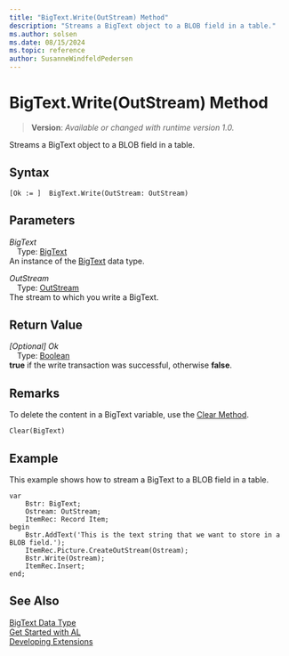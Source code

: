 ```yaml
---
title: "BigText.Write(OutStream) Method"
description: "Streams a BigText object to a BLOB field in a table."
ms.author: solsen
ms.date: 08/15/2024
ms.topic: reference
author: SusanneWindfeldPedersen
---
```

[//]: # (START>DO_NOT_EDIT)
[//]: # (IMPORTANT:Do not edit any of the content between here and the END>DO_NOT_EDIT.)
[//]: # (Any modifications should be made in the .xml files in the ModernDev repo.)
# BigText.Write(OutStream) Method
> **Version**: _Available or changed with runtime version 1.0._

Streams a BigText object to a BLOB field in a table.


## Syntax
```AL
[Ok := ]  BigText.Write(OutStream: OutStream)
```
## Parameters
*BigText*  
&emsp;Type: [BigText](bigtext-data-type.md)  
An instance of the [BigText](bigtext-data-type.md) data type.  

*OutStream*  
&emsp;Type: [OutStream](../outstream/outstream-data-type.md)  
The stream to which you write a BigText.  


## Return Value
*[Optional] Ok*  
&emsp;Type: [Boolean](../boolean/boolean-data-type.md)  
**true** if the write transaction was successful, otherwise **false**.


[//]: # (IMPORTANT: END>DO_NOT_EDIT)

## Remarks

To delete the content in a BigText variable, use the [Clear Method](../../methods-auto/system/system-clear-joker-method.md).  
  
```al
Clear(BigText)  
```  
  
## Example

This example shows how to stream a BigText to a BLOB field in a table.  

```al
var
    Bstr: BigText;
    Ostream: OutStream;
    ItemRec: Record Item;
begin 
    Bstr.AddText('This is the text string that we want to store in a BLOB field.');  
    ItemRec.Picture.CreateOutStream(Ostream);  
    Bstr.Write(Ostream);  
    ItemRec.Insert;  
end;
```  

## See Also

[BigText Data Type](bigtext-data-type.md)  
[Get Started with AL](../../devenv-get-started.md)  
[Developing Extensions](../../devenv-dev-overview.md)